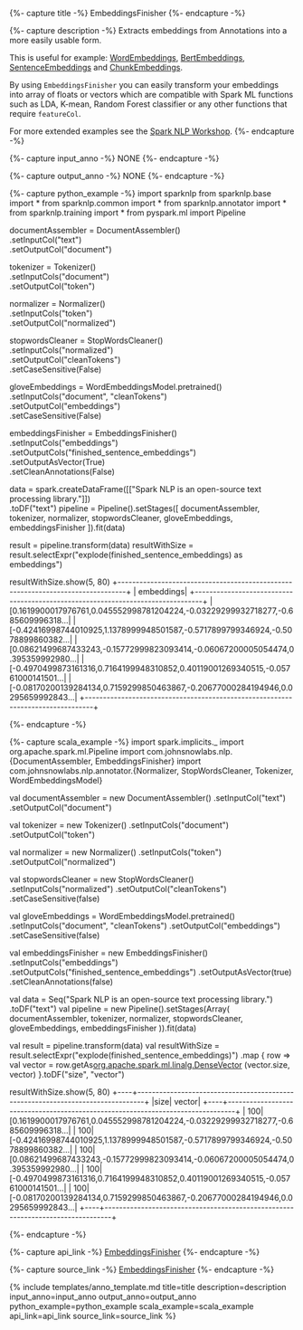 {%- capture title -%}
EmbeddingsFinisher
{%- endcapture -%}

{%- capture description -%}
Extracts embeddings from Annotations into a more easily usable form.

This is useful for example:
[WordEmbeddings](https://nlp.johnsnowlabs.com/api/com/johnsnowlabs/nlp/embeddings/WordEmbeddings),
[BertEmbeddings](https://nlp.johnsnowlabs.com/api/com/johnsnowlabs/nlp/embeddings/BertEmbeddings),
[SentenceEmbeddings](https://nlp.johnsnowlabs.com/api/com/johnsnowlabs/nlp/embeddings/SentenceEmbeddings) and
[ChunkEmbeddings](https://nlp.johnsnowlabs.com/api/com/johnsnowlabs/nlp/embeddings/ChunkEmbeddings).

By using `EmbeddingsFinisher` you can easily transform your embeddings into array of floats or vectors which are
compatible with Spark ML functions such as LDA, K-mean, Random Forest classifier or any other functions that require
`featureCol`.

For more extended examples see the
[Spark NLP Workshop](https://github.com/JohnSnowLabs/spark-nlp-workshop/blob/master/tutorials/Certification_Trainings/Public/5.1_Text_classification_examples_in_SparkML_SparkNLP.ipynb).
{%- endcapture -%}

{%- capture input_anno -%}
NONE
{%- endcapture -%}

{%- capture output_anno -%}
NONE
{%- endcapture -%}

{%- capture python_example -%}
import sparknlp
from sparknlp.base import *
from sparknlp.common import *
from sparknlp.annotator import *
from sparknlp.training import *
from pyspark.ml import Pipeline

documentAssembler = DocumentAssembler() \
    .setInputCol("text") \
    .setOutputCol("document")

tokenizer = Tokenizer() \
    .setInputCols("document") \
    .setOutputCol("token")

normalizer = Normalizer() \
    .setInputCols("token") \
    .setOutputCol("normalized")

stopwordsCleaner = StopWordsCleaner() \
    .setInputCols("normalized") \
    .setOutputCol("cleanTokens") \
    .setCaseSensitive(False)

gloveEmbeddings = WordEmbeddingsModel.pretrained() \
    .setInputCols("document", "cleanTokens") \
    .setOutputCol("embeddings") \
    .setCaseSensitive(False)

embeddingsFinisher = EmbeddingsFinisher() \
    .setInputCols("embeddings") \
    .setOutputCols("finished_sentence_embeddings") \
    .setOutputAsVector(True) \
    .setCleanAnnotations(False)

data = spark.createDataFrame([["Spark NLP is an open-source text processing library."]]) \
    .toDF("text")
pipeline = Pipeline().setStages([
    documentAssembler,
    tokenizer,
    normalizer,
    stopwordsCleaner,
    gloveEmbeddings,
    embeddingsFinisher
]).fit(data)

result = pipeline.transform(data)
resultWithSize = result.selectExpr("explode(finished_sentence_embeddings) as embeddings")

resultWithSize.show(5, 80)
+--------------------------------------------------------------------------------+
|                                                                      embeddings|
+--------------------------------------------------------------------------------+
|[0.1619900017976761,0.045552998781204224,-0.03229299932718277,-0.685609996318...|
|[-0.42416998744010925,1.1378999948501587,-0.5717899799346924,-0.5078899860382...|
|[0.08621499687433243,-0.15772999823093414,-0.06067200005054474,0.395359992980...|
|[-0.4970499873161316,0.7164199948310852,0.40119001269340515,-0.05761000141501...|
|[-0.08170200139284134,0.7159299850463867,-0.20677000284194946,0.0295659992843...|
+--------------------------------------------------------------------------------+

{%- endcapture -%}

{%- capture scala_example -%}
import spark.implicits._
import org.apache.spark.ml.Pipeline
import com.johnsnowlabs.nlp.{DocumentAssembler, EmbeddingsFinisher}
import com.johnsnowlabs.nlp.annotator.{Normalizer, StopWordsCleaner, Tokenizer, WordEmbeddingsModel}

val documentAssembler = new DocumentAssembler()
  .setInputCol("text")
  .setOutputCol("document")

val tokenizer = new Tokenizer()
  .setInputCols("document")
  .setOutputCol("token")

val normalizer = new Normalizer()
  .setInputCols("token")
  .setOutputCol("normalized")

val stopwordsCleaner = new StopWordsCleaner()
  .setInputCols("normalized")
  .setOutputCol("cleanTokens")
  .setCaseSensitive(false)

val gloveEmbeddings = WordEmbeddingsModel.pretrained()
  .setInputCols("document", "cleanTokens")
  .setOutputCol("embeddings")
  .setCaseSensitive(false)

val embeddingsFinisher = new EmbeddingsFinisher()
  .setInputCols("embeddings")
  .setOutputCols("finished_sentence_embeddings")
  .setOutputAsVector(true)
  .setCleanAnnotations(false)

val data = Seq("Spark NLP is an open-source text processing library.")
  .toDF("text")
val pipeline = new Pipeline().setStages(Array(
  documentAssembler,
  tokenizer,
  normalizer,
  stopwordsCleaner,
  gloveEmbeddings,
  embeddingsFinisher
)).fit(data)

val result = pipeline.transform(data)
val resultWithSize = result.selectExpr("explode(finished_sentence_embeddings)")
  .map { row =>
    val vector = row.getAs[org.apache.spark.ml.linalg.DenseVector](0)
    (vector.size, vector)
  }.toDF("size", "vector")

resultWithSize.show(5, 80)
+----+--------------------------------------------------------------------------------+
|size|                                                                          vector|
+----+--------------------------------------------------------------------------------+
| 100|[0.1619900017976761,0.045552998781204224,-0.03229299932718277,-0.685609996318...|
| 100|[-0.42416998744010925,1.1378999948501587,-0.5717899799346924,-0.5078899860382...|
| 100|[0.08621499687433243,-0.15772999823093414,-0.06067200005054474,0.395359992980...|
| 100|[-0.4970499873161316,0.7164199948310852,0.40119001269340515,-0.05761000141501...|
| 100|[-0.08170200139284134,0.7159299850463867,-0.20677000284194946,0.0295659992843...|
+----+--------------------------------------------------------------------------------+

{%- endcapture -%}

{%- capture api_link -%}
[EmbeddingsFinisher](https://nlp.johnsnowlabs.com/api/com/johnsnowlabs/nlp/EmbeddingsFinisher)
{%- endcapture -%}

{%- capture source_link -%}
[EmbeddingsFinisher](https://github.com/JohnSnowLabs/spark-nlp/tree/master/src/main/scala/com/johnsnowlabs/nlp/EmbeddingsFinisher.scala)
{%- endcapture -%}

{% include templates/anno_template.md
title=title
description=description
input_anno=input_anno
output_anno=output_anno
python_example=python_example
scala_example=scala_example
api_link=api_link
source_link=source_link
%}